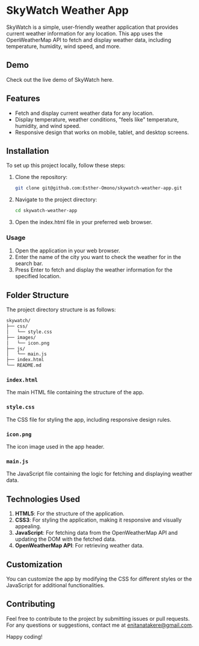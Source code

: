 # SkyWatch Weather App

SkyWatch is a simple, user-friendly weather application that provides current weather information for any location. This app uses the OpenWeatherMap API to fetch and display weather data, including temperature, humidity, wind speed, and more.

## Demo

Check out the live demo of SkyWatch here.

## Features

- Fetch and display current weather data for any location.
- Display temperature, weather conditions, "feels like" temperature, humidity, and wind speed.
- Responsive design that works on mobile, tablet, and desktop screens.

## Installation

To set up this project locally, follow these steps:

1. Clone the repository:

   ```bash
   git clone git@github.com:Esther-Omono/skywatch-weather-app.git
   ```

2. Navigate to the project directory:

   ```bash
   cd skywatch-weather-app
   ```

3. Open the index.html file in your preferred web browser.

### Usage

1. Open the application in your web browser.
2. Enter the name of the city you want to check the weather for in the search bar.
3. Press Enter to fetch and display the weather information for the specified location.

## Folder Structure

The project directory structure is as follows:

```bash
skywatch/
├── css/
│   └── style.css
├── images/
│   └── icon.png
├── js/
│   └── main.js
├── index.html
└── README.md
```

### `index.html`

The main HTML file containing the structure of the app.

### `style.css`

The CSS file for styling the app, including responsive design rules.

### `icon.png`

The icon image used in the app header.

### `main.js`

The JavaScript file containing the logic for fetching and displaying weather data.

## Technologies Used

1. **HTML5**: For the structure of the application.
2. **CSS3**: For styling the application, making it responsive and visually appealing.
3. **JavaScript**: For fetching data from the OpenWeatherMap API and updating the DOM with the fetched data.
4. **OpenWeatherMap API**: For retrieving weather data.

## Customization

You can customize the app by modifying the CSS for different styles or the JavaScript for additional functionalities.

## Contributing

Feel free to contribute to the project by submitting issues or pull requests. For any questions or suggestions, contact me at enitanatakere@gmail.com.

Happy coding!
